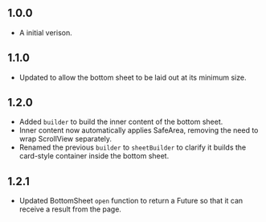## 1.0.0
- A initial verison.

## 1.1.0
- Updated to allow the bottom sheet to be laid out at its minimum size.

## 1.2.0
- Added `builder` to build the inner content of the bottom sheet.
- Inner content now automatically applies SafeArea, removing the need to wrap ScrollView separately.
- Renamed the previous `builder` to `sheetBuilder` to clarify it builds the card-style container inside the bottom sheet.

## 1.2.1
- Updated BottomSheet `open` function to return a Future so that it can receive a result from the page.